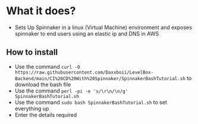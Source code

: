 # What it does?
- Sets Up Spinnaker in a linux (Virtual Machine) environment and exposes spinnaker to end users using an elastic ip and DNS in AWS 

## How to install 
- Use the command ```curl -O https://raw.githubusercontent.com/Daxxboii/LevelBox-Backend/main/CI%20CD%20With%20Spinnaker/SpinnakerBashTutorial.sh``` to download the bash file 
- Use the command ```perl -pi -e 's/\r\n/\n/g' SpinnakerBashTutorial.sh```
- Use the command ```sudo bash SpinnakerBashTutorial.sh``` to set everything up
- Enter the details required
